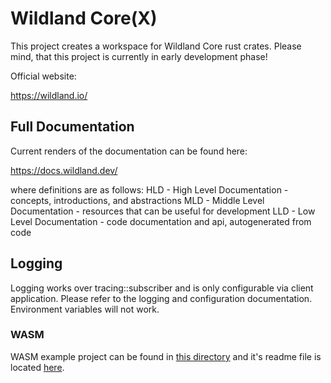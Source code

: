 # Wildland Core(X)

This project creates a workspace for Wildland Core rust crates.
Please mind, that this project is currently in early development phase!

Official website:

<https://wildland.io/>

## Full Documentation

Current renders of the documentation can be found here:

<https://docs.wildland.dev/>

where definitions are as follows:
HLD - High Level Documentation - concepts, introductions, and abstractions
MLD - Middle Level Documentation - resources that can be useful for development
LLD - Low Level Documentation - code documentation and api, autogenerated from code

## Logging

Logging works over tracing::subscriber and is only configurable via client
application. Please refer to the logging and configuration documentation.
Environment variables will not work.

### WASM

WASM example project can be found in [this directory](./tests/ffi/wasm/) and it's readme file is located [here](./tests/ffi/wasm/README.md).
